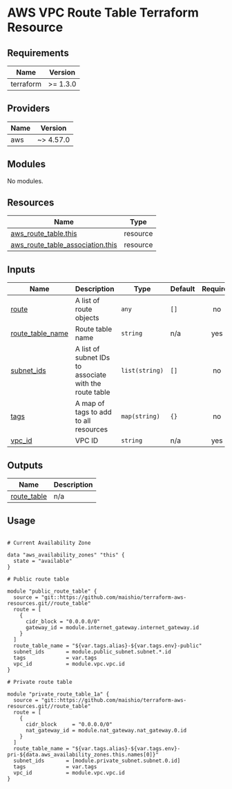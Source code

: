 # AWS VPC Route Table Terraform Resource

## Requirements

| Name      | Version  |
|-----------|----------|
| terraform | >= 1.3.0 |

## Providers

| Name | Version   |
|------|-----------|
| aws  | ~> 4.57.0 |

## Modules

No modules.

## Resources

| Name | Type |
|------|------|
| [aws_route_table.this](https://registry.terraform.io/providers/hashicorp/aws/latest/docs/resources/route_table) | resource |
| [aws_route_table_association.this](https://registry.terraform.io/providers/hashicorp/aws/latest/docs/resources/route_table_association) | resource |

## Inputs

| Name | Description | Type | Default | Required |
|------|-------------|------|---------|:--------:|
| <a name="input_route"></a> [route](#input\_route) | A list of route objects | `any` | `[]` | no |
| <a name="input_route_table_name"></a> [route\_table\_name](#input\_route\_table\_name) | Route table name | `string` | n/a | yes |
| <a name="input_subnet_ids"></a> [subnet\_ids](#input\_subnet\_ids) | A list of subnet IDs to associate with the route table | `list(string)` | `[]` | no |
| <a name="input_tags"></a> [tags](#input\_tags) | A map of tags to add to all resources | `map(string)` | `{}` | no |
| <a name="input_vpc_id"></a> [vpc\_id](#input\_vpc\_id) | VPC ID | `string` | n/a | yes |

## Outputs

| Name | Description |
|------|-------------|
| <a name="output_route_table"></a> [route\_table](#output\_route\_table) | n/a |

## Usage

```hcl

# Current Availability Zone

data "aws_availability_zones" "this" {
  state = "available"
}

# Public route table

module "public_route_table" {
  source = "git::https://github.com/maishio/terraform-aws-resources.git//route_table"
  route = [
    {
      cidr_block = "0.0.0.0/0"
      gateway_id = module.internet_gateway.internet_gateway.id
    }
  ]
  route_table_name = "${var.tags.alias}-${var.tags.env}-public"
  subnet_ids       = module.public_subnet.subnet.*.id
  tags             = var.tags
  vpc_id           = module.vpc.vpc.id
}

# Private route table

module "private_route_table_1a" {
  source = "git::https://github.com/maishio/terraform-aws-resources.git//route_table"
  route = [
    {
      cidr_block     = "0.0.0.0/0"
      nat_gateway_id = module.nat_gateway.nat_gateway.0.id
    }
  ]
  route_table_name = "${var.tags.alias}-${var.tags.env}-pri-${data.aws_availability_zones.this.names[0]}"
  subnet_ids       = [module.private_subnet.subnet.0.id]
  tags             = var.tags
  vpc_id           = module.vpc.vpc.id
}
```